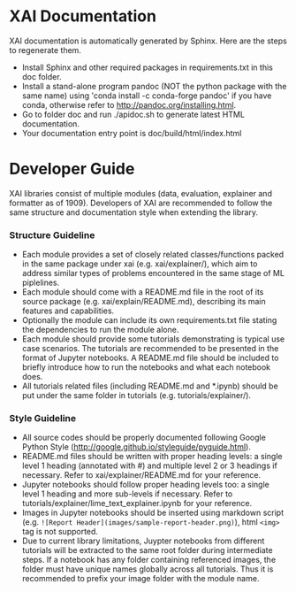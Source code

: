 # XAI Documentation
XAI documentation is automatically generated by Sphinx. Here are the steps to regenerate them.

- Install Sphinx and other required packages in requirements.txt in this doc folder.
- Install a stand-alone program pandoc (NOT the python package with the same name) using 
'conda install -c conda-forge pandoc' if you have conda, otherwise refer to http://pandoc.org/installing.html.
- Go to folder doc and run ./apidoc.sh to generate latest HTML documentation.
- Your documentation entry point is doc/build/html/index.html



# Developer Guide

XAI libraries consist of multiple modules (data, evaluation, explainer and formatter as of 1909). 
Developers of XAI are recommended to follow the same structure and documentation style when extending the library.


### Structure Guideline
- Each module provides a set of closely related classes/functions 
packed in the same package under xai (e.g. xai/explainer/), 
which aim to address similar types of problems encountered in the same stage of ML piplelines.
- Each module should come with a README.md file in the root of its source package (e.g. xai/explain/README.md),
describing its main features and capabilities. 
- Optionally the module can include its own requirements.txt file stating the dependencies to run the module alone.
- Each module should provide some tutorials demonstrating is typical use case scenarios.
The tutorials are recommended to be presented in the format of Jupyter notebooks. 
A README.md file should be included to briefly introduce how to run the notebooks and what each notebook does.
- All tutorials related files (including README.md and *.ipynb) should be put under the same folder in tutorials 
(e.g. tutorials/explainer/).

### Style Guideline
- All source codes should be properly documented following Google Python Style 
(http://google.github.io/styleguide/pyguide.html).
- README.md files should be written with proper heading levels:
 a single level 1 heading (annotated with #) and multiple level 2 or 3 headings if necessary.
 Refer to xai/explainer/README.md for your reference.
- Jupyter notebooks should follow proper heading levels too: 
 a single level 1 heading and more sub-levels if necessary.
 Refer to tutorials/explainer/lime_text_explainer.ipynb for your reference.
- Images in Jupyter notebooks should be inserted using markdown script
(e.g. `![Report Header](images/sample-report-header.png)`), html `<img>` tag is not supported.
- Due to current library limitations, Juypter notebooks from different tutorials will be extracted to 
the same root folder during intermediate steps. If a notebook has any folder containing referenced images, the folder
must have unique names globally across all tutorials. 
Thus it is recommended to prefix your image folder with the module name.
